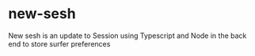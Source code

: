 # new-sesh
New sesh is an update to Session using Typescript and Node in the back end to store surfer preferences 
